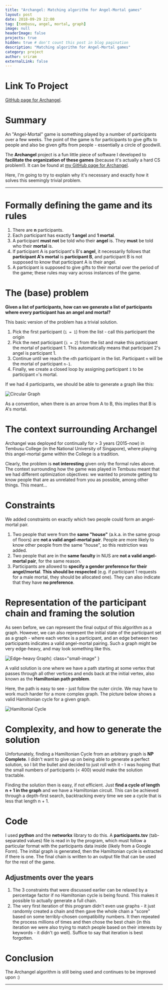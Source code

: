 ```yaml
---
title: "Archangel: Matching algorithm for Angel-Mortal games"
layout: post
date: 2018-09-29 22:00
tag: [tembusu, angel, mortal, graph]
image: null
headerImage: false
projects: true
hidden: true # don't count this post in blog pagination
description: "Matching algorithm for Angel-Mortal games"
category: project
author: sriram
externalLink: false
---
```


# Link To Project
[GitHub page for Archangel](https://github.com/frizensami/archangel).

# Summary

An "Angel-Mortal" game is something played by a number of participants over a few weeks. The point of the game is for participants to give gifts to people and also be given gifts from people - essentially a circle of goodwill. 

The **Archangel** project is a fun little piece of software I developed to **facilitate the organization of these games** (because it's actually a hard CS problem!). It can be found at [my GitHub page for Archangel](https://github.com/frizensami/archangel).

Here, I'm going to try to explain why it's necessary and exactly how it solves this seemingly trivial problem.

---

# Formally defining the game and its rules
1. There are **n** participants.
2. Each participant has exactly **1 angel** and **1 mortal**.
3. A participant **must not** be told who their **angel** is. They **must** be told who their **mortal** is. 
4. If participant A is participant's B's **angel**, it necessarily follows that **participant A's mortal** is **participant B**, and participant B is not supposed to know that participant A is their angel. 
5. A participant is supposed to give gifts to their mortal over the period of the game; these rules may vary across instances of the game.

# The (base) problem
**Given a list of participants, how can we generate a list of participants where every participant has an angel and mortal?**

This basic version of the problem has a trivial solution. 
1. Pick the first participant (`i = 1`) from the list - call this participant the origin
2. Pick the next participant (`i = 2`) from the list and make this participant the mortal of participant 1. This automatically means that participant 2's angel is participant 1. 
3. Continue until we reach the `n`th participant in the list. Participant `n` will be the mortal of participant `n-1`. 
4. Finally, we create a closed loop by assigning participant `1` to be participant `n`'s mortal. 

If we had 4 participants, we should be able to generate a graph like this:

![Circular Graph](/assets/images/circular-graph.png)

As a convention, when there is an arrow from A to B, this implies that B is A's mortal.

# The context surrounding Archangel
Archangel was deployed for continually for > 3 years (2015-now) in Tembusu College (in the National University of Singapore), where playing this angel-mortal game within the College is a tradition. 

Clearly, the problem is **not interesting** given only the formal rules above. The context surrounding how the game was played in Tembusu meant that we had different optimization objectives: we wanted to promote getting to know people that are as unrelated from you as possible, among other things. This meant...

# Constraints
We added constraints on exactly which two people could form an angel-mortal pair.

1. Two people that were from the **same "house"** (a.k.a. in the same group of floors) are **not a valid angel-mortal pair**. People are more likely to know other people from the same "house", so this restriction was added.
2. Two people that are in the **same faculty** in NUS are **not a valid angel-mortal pair**, for the same reason.
3. Participants are allowed to **specify a gender preference for their angel/mortal**. **This should be respected** (e.g. if participant 1 requests for a male mortal, they should be allocated one). They can also indicate that they have **no preference**.


# Representation of the participant chain and framing the solution

As seen before, we can represent the final output of this algorithm as a graph. However, we can also represent the initial state of the participant set as a graph - where each vertex is a participant, and an edge between two participants indicates a valid angel-mortal pairing. Such a graph might be very edge-heavy, and may look something like this.


![Edge-heavy Graph](/assets/images/graph-edge-heavy.png){: class="small-image" }

A valid solution is one where we have a path starting at some vertex that passes through all other vertices and ends back at the initial vertex, also known as the **Hamiltonian path problem**. 

Here, the path is easy to see - just follow the outer circle. We may have to work much harder for a more complex graph. The picture below shows a valid Hamiltonian cycle for a given graph.

![Hamiltonial Cycle](/assets/images/hamiltonian-cycle.png)

# Complexity, and how to generate the solution

Unfortunately, finding a Hamiltonian Cycle from an arbitrary graph is **NP Complete**. I didn't want to give up on being able to generate a perfect solution, so I bit the bullet and decided to just roll with it - I was hoping that the small numbers of participants (< 400) would make the solution tractable.

Finding the solution then is easy, if not efficient. Just **find a cycle of length n + 1 in the graph** and we have a Hamiltonian circuit. This can be achieved through a depth-first search, backtracking every time we see a cycle that is less that length n + 1. 


# Code
I used **python** and the **networkx** library to do this. A **participants.tsv** (tab-separated values) file is read in by the program, which must follow a particular format with the participants data inside (likely from a Google Form). The initial graph is generated, then the Hamiltonian cycle is extracted if there is one. The final chain is written to an output file that can be used for the rest of the game.

## Adjustments over the years
1. The 3 constraints that were discussed earlier can be relaxed by a percentage factor if no Hamiltonian cycle is being found. This makes it possible to actually generate a full chain.
2. The very first iteration of this program didn't even use graphs - it just randomly created a chain and then gave the whole chain a "score" based on some terribly-chosen compatibility numbers. It then repeated the process millions of times and then chose the best chain (in this iteration we were also trying to match people based on their interests by keywords - it didn't go well). Suffice to say that iteration is best forgotten.

# Conclusion
The Archangel algorithm is still being used and continues to be improved upon :)






---

